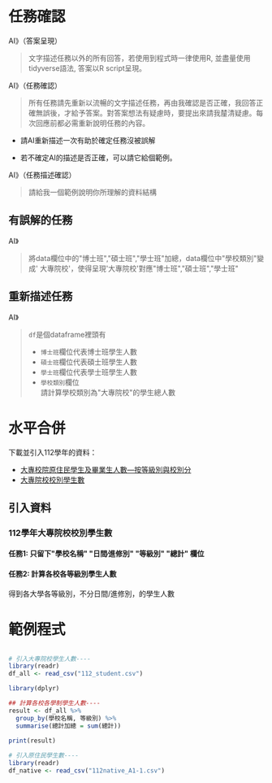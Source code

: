 # 任務確認

AI》（答案呈現）
> 文字描述任務以外的所有回答，若使用到程式時一律使用R, 並盡量使用tidyverse語法, 答案以R script呈現。

AI》（任務確認）
> 所有任務請先重新以流暢的文字描述任務，再由我確認是否正確，我回答正確無誤後，才給予答案。對答案想法有疑慮時，要提出來請我𨤳清疑慮。每次回應前都必需重新說明任務的內容。


 - 請AI重新描述一次有助於確定任務沒被誤解

- 若不確定AI的描述是否正確，可以請它給個範例。

AI》（任務描述確認）
> 請給我一個範例說明你所理解的資料結構
  
## 有誤解的任務

AI》
> 將data欄位中的"博士班","碩士班","學士班"加總，data欄位中"學校類別"變成' 大專院校'，使得呈現'大專院校'對應"博士班","碩士班","學士班"

## 重新描述任務

AI》
> `df`是個dataframe裡頭有
> - `博士班`欄位代表博士班學生人數
> - `碩士班`欄位代表碩士班學生人數
> - `學士班`欄位代表學士班學生人數
> - `學校類別`欄位  
> 請計算學校類別為"大專院校"的學生總人數

# 水平合併

下載並引入112學年的資料：

- [大專校院原住民學生及畢業生人數—按等級別與校別分](https://data.gov.tw/dataset/33514)  
- [大專院校校別學生數](https://data.gov.tw/dataset/6231)

## 引入資料

### 112學年大專院校校別學生數

#### 任務1: 只留下"學校名稱"    "日間∕進修別" "等級別" "總計" 欄位

#### 任務2: 計算各校各等級別學生人數

得到各大學各等級別，不分日間/進修別，的學生人數


# 範例程式

```r

# 引入大專院校學生人數----
library(readr)
df_all <- read_csv("112_student.csv")

library(dplyr)

## 計算各校各學制學生人數----
result <- df_all %>%
  group_by(學校名稱, 等級別) %>%
  summarise(總計加總 = sum(總計))
  
print(result)

# 引入原住民學生數----
library(readr)
df_native <- read_csv("112native_A1-1.csv")

```